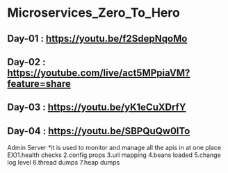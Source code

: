 # Microservices_Zero_To_Hero

## Day-01 : https://youtu.be/f2SdepNqoMo

## Day-02 : https://youtube.com/live/act5MPpiaVM?feature=share

## Day-03 : https://youtu.be/yK1eCuXDrfY

## Day-04 : https://youtu.be/SBPQuQw0lTo



Admin Server 
*it is used to monitor and manage all the apis in at one place
EX)1.health checks
2.config props
3.url mapping
4.beans loaded
5.change log level
6.thread dumps
7.heap dumps
